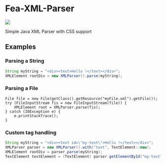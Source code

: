 # Fea-XML-Parser
[![](https://jitpack.io/v/Feavy/Fea-XML-Parser.svg)](https://jitpack.io/#Feavy/Fea-XML-Parser)

Simple Java XML Parser with CSS support

## Examples

### Parsing a String

```java
String myString = "<div><text>Hello !</text></div>";
XMLElement rootDiv = new XMLParser().parse(myString);
```

### Parsing a File

```
File file = new File(getClass().getResource("myFile.xml").getFile());
try (FileInputStream fis = new FileInputStream(file)) {
    XMLElement root = XMLParser.parse(fis);
} catch (IOException e) {
    e.printStackTrace();
}
```

### Custom tag handling

```java
String myString = "<div><text id=\"my-text\">Hello !</text></div>";
XMLParser parser = new XMLParser().with("text", TextElement::new);
XMLElement rootDiv = parser.parse(myString);
TextElement textElement = (TextElement) parser.getElementById("my-text");
```
